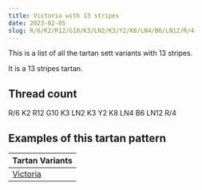 ```yaml
---
title: Victoria with 13 stripes
date: 2023-02-05
slug: R/6/K2/R12/G10/K3/LN2/K3/Y2/K8/LN4/B6/LN12/R/4
---
```

This is a list of all the tartan sett variants with 13 stripes.

It is a 13 stripes tartan.


## Thread count
R/6 K2 R12 G10 K3 LN2 K3 Y2 K8 LN4 B6 LN12 R/4

## Examples of this tartan pattern

| Tartan Variants |
|---------------|
| [Victoria](/variants/r/6/k2/r12/g10/k3/ln2/k3/y2/k8/ln4/b6/ln12/r/4-b304080-g008000-k000000-lne0e0e0-rc00000-yf0c000)||
